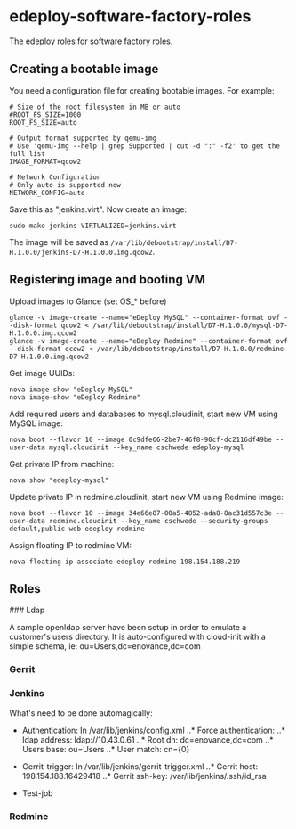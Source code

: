 edeploy-software-factory-roles
==============================

The edeploy roles for software factory roles.

Creating a bootable image
-------------------------

You need a configuration file for creating bootable images. For example:

	# Size of the root filesystem in MB or auto
	#ROOT_FS_SIZE=1000
	ROOT_FS_SIZE=auto

	# Output format supported by qemu-img
	# Use 'qemu-img --help | grep Supported | cut -d ":" -f2' to get the full list
	IMAGE_FORMAT=qcow2

	# Network Configuration
	# Only auto is supported now
	NETWORK_CONFIG=auto

Save this as "jenkins.virt". Now create an image:

	sudo make jenkins VIRTUALIZED=jenkins.virt

The image will be saved as `/var/lib/debootstrap/install/D7-H.1.0.0/jenkins-D7-H.1.0.0.img.qcow2`.

Registering image and booting VM
--------------------------------

Upload images to Glance (set OS_* before)

	glance -v image-create --name="eDeploy MySQL" --container-format ovf --disk-format qcow2 < /var/lib/debootstrap/install/D7-H.1.0.0/mysql-D7-H.1.0.0.img.qcow2 
	glance -v image-create --name="eDeploy Redmine" --container-format ovf --disk-format qcow2 < /var/lib/debootstrap/install/D7-H.1.0.0/redmine-D7-H.1.0.0.img.qcow2

Get image UUIDs:

	nova image-show "eDeploy MySQL"
	nova image-show "eDeploy Redmine"

Add required users and databases to mysql.cloudinit, start new VM using MySQL image:

 	nova boot --flavor 10 --image 0c9dfe66-2be7-46f8-90cf-dc2116df49be --user-data mysql.cloudinit --key_name cschwede edeploy-mysql

Get private IP from machine:

	nova show "edeploy-mysql"

Update private IP in redmine.cloudinit, start new VM using Redmine image:
	
	nova boot --flavor 10 --image 34e66e87-00a5-4852-ada8-8ac31d557c3e --user-data redmine.cloudinit --key_name cschwede --security-groups default,public-web edeploy-redmine

Assign floating IP to redmine VM:

	nova floating-ip-associate edeploy-redmine 198.154.188.219


Roles
-----

### Ldap

A sample openldap server have been setup in order to emulate a customer's users directory.
It is auto-configured with cloud-init with a simple schema, ie: ou=Users,dc=enovance,dc=com

### Gerrit

### Jenkins

What's need to be done automagically:

* Authentication: In /var/lib/jenkins/config.xml
..* Force authentication: <authorizationStrategy class="hudson.security.FullControlOnceLoggedInAuthorizationStrategy"/> 
..* ldap address: <server>ldap://10.43.0.61</server>
..* Root dn: <rootDN>dc=enovance,dc=com</rootDN>
..* Users base: <userSearchBase>ou=Users</userSearchBase>
..* User match: <userSearch>cn={0}</userSearch>

* Gerrit-trigger: In /var/lib/jenkins/gerrit-trigger.xml
..* Gerrit host: <gerritHostName>198.154.188.164</gerritHostName><gerritSshPort>29418</gerritSshPort>
..* Gerrit ssh-key: <gerritAuthKeyFile>/var/lib/jenkins/.ssh/id_rsa</gerritAuthKeyFile>

* Test-job

### Redmine

